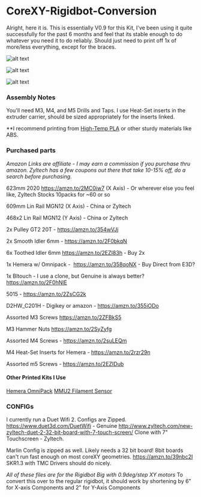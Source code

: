# CoreXY-Rigidbot-Conversion

Alright, here it is. This is essentially V0.9 for this Kit, I've been using it quite successfully for the past 6 months and feel that its stable enough to do whatever you need it to do reliably. Should just need to print off 1x of more/less everything, except for the braces.

![alt text](Photos/Main.JPG "Logo Title Text 1")

![alt text](Photos/DSC09977.JPG "Logo Title Text 1")

![alt text](Photos/DSC09980.JPG "Logo Title Text 1")

### Assembly Notes
You'll need M3, M4, and M5 Drills and Taps. 
I use Heat-Set inserts in the extruder carrier, should be sized appropriately for the inserts linked.

**I recommend printing from [High-Temp PLA](https://amzn.to/2ZtWItk) or other sturdy materials like ABS.

### Purchased parts 
*Amazon Links are affiliate - I may earn a commission if you purchase thru amazon. Zyltech has a few coupons out there that take 10-15% off, do a search before purchasing.*

623mm 2020 <https://amzn.to/2MC0iw7> (X Axis) - Or wherever else you feel like, Zyltech Stocks 10packs for ~60 or so

609mm Lin Rail MGN12 (X Axis) - China or Zyltech

468x2 Lin Rail MGN12 (Y Axis) - China or Zyltech

2x Pulley GT2 20T - <https://amzn.to/354wVJj>

2x Smooth Idler 6mm - <https://amzn.to/2F0bkqN>

6x Toothed Idler 6mm <https://amzn.to/2EZI83h> - Buy 2x

1x Hemera w/ Omnipack -  <https://amzn.to/358qoNX> - Buy Direct from E3D?

1x Bltouch - I use a clone, but Genuine is always better? <https://amzn.to/2F0hNlE>

5015 - <https://amzn.to/2ZsCG2k>

D2HW_C201H - Digikey or amazon - <https://amzn.to/355iODo>

Assorted M3 Screws <https://amzn.to/2ZFBkS5>

M3 Hammer Nuts <https://amzn.to/2SyZyfg>

Assorted M4 Screws - <https://amzn.to/2suLEQm>

M4 Heat-Set Inserts for Hemera - <https://amzn.to/2rzr29n>

Assorted m5 Screws - <https://amzn.to/2EZIDub>

#### Other Printed Kits I Use
[Hemera OmniPack](https://www.thingiverse.com/thing:4015118)
[MMU2 Filament Sensor](https://www.thingiverse.com/thing:4015190)


### CONFIGs
I currently run a Duet Wifi 2. Configs are Zipped.
<https://www.duet3d.com/DuetWifi> - Genuine
<http://www.zyltech.com/new-zyltech-duet-2-32-bit-board-with-7-touch-screen/> Clone with 7" Touchscreen - Zyltech.

Marlin Config is zipped as well. Likely needs a 32 bit board! 8bit boards can't run fast enough on most coreXY geometries. <https://amzn.to/39nbc2I> SKR1.3 with TMC Drivers should do nicely. 

*All of these files are for the Rigidbot Big with 0.9deg/step XY motors*
To convert this over to the regular rigidbot, it should work by shortening by 6" for X-axis Components and 2" for Y-Axis Components
